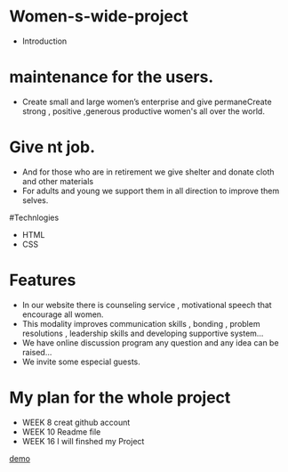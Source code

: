 # Women-s-wide-project
* Introduction 
# maintenance for the users.
* Create small and large women’s enterprise and give permaneCreate strong , positive ,generous productive women's all over the world.
# Give nt job.
* And for those who are in retirement we give shelter and donate cloth and other materials
* For adults and young we support them in all direction to improve them selves.

#Technlogies
* HTML
* CSS

# Features
* In our website there is counseling service , motivational speech that encourage all women.
* This modality improves communication skills , bonding , problem resolutions , leadership skills and developing supportive system…
* We have online discussion program any question and any idea can be raised…
* We invite some especial guests.  

# My plan for the whole project

* WEEK 8 creat github account
* WEEK 10 Readme file
* WEEK 16 I will finshed my Project

<p>
  <a href="">demo</p>
